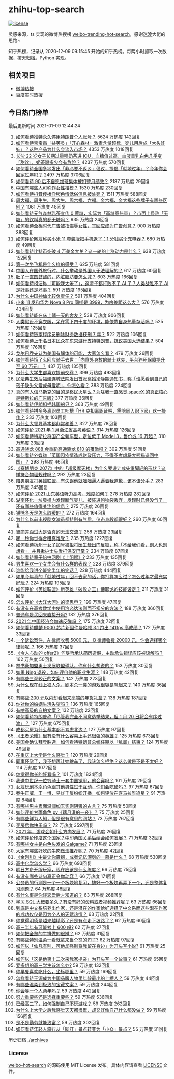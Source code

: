 # zhihu-top-search

[![license](https://img.shields.io/github/license/Arrackisarookie/zhihu-top-search)](https://github.com/Arrackisarookie/zhihu-top-search/blob/master/LICENSE)

灵感来源，ts 实现的微博热搜榜 [weibo-trending-hot-search](https://github.com/justjavac/weibo-trending-hot-search)，感谢[迷渡](https://github.com/justjavac)大佬的思路~

知乎热榜，记录从 2020-12-09 09:15:45 开始的知乎热榜。每两小时抓取一次数据，按天[归档](./archives)。Python 实现。

## 相关项目
+ [微博热搜](https://github.com/Arrackisarookie/weibo-hot-search)
+ [百度实时热搜](https://github.com/Arrackisarookie/baidu-hot-search)

## 今日热门榜单

<!-- Rank Begin -->

最后更新时间 2021-01-09 12:44:24

1. [如何看待推特永久停用特朗普个人账号？](https://www.zhihu.com/question/438537142) 5624 万热度 142回复
1. [如何看待宝宝霜「益芙灵」「开心森林」激素含量超标，婴儿用后成「大头娃娃」？这种产品为什么会流入市场？](https://www.zhihu.com/question/438275588) 4353 万热度 1018回复
1. [长沙 22 岁女子长期过量喝奶茶进 ICU，血糖值过高，血液呈乳白色几乎变「甜饮」，奶茶喝多少会有危险？](https://www.zhihu.com/question/438403941) 4237 万热度 570回复
1. [如何看待全国多地发出「非必要不返乡」倡议，提倡「就地过年」？今年你会回家过年吗？](https://www.zhihu.com/question/437957211) 2497 万热度 3706回复
1. [如何看待 90 后不自愿加班集体被扣整月绩效？](https://www.zhihu.com/question/438445883) 2187 万热度 29回复
1. [中国有哪些人可称作女性楷模？](https://www.zhihu.com/question/21780463) 1530 万热度 230回复
1. [如何看待抖音传播淫秽色情低俗信息被处罚？](https://www.zhihu.com/question/438401125) 1511 万热度 588回复
1. [周大福、周生生、周大生、周六福、六福、金六福、金大福这些牌子有哪些区别？](https://www.zhihu.com/question/32209352) 1061 万热度 46回复
1. [如何看待元气森林乳茶宣传 0 蔗糖，实际为「高糖高热量」？市面上号称「无糖」的饮料真的都无糖吗？](https://www.zhihu.com/question/438486634) 935 万热度 24回复
1. [如何看待全棉时代广告被指侮辱女性，其回应成为广告创意？](https://www.zhihu.com/question/438433001) 900 万热度 383回复
1. [如何评价网友称买小米 11 套装版把手机退了：1 分钱买个充电器？](https://www.zhihu.com/question/437789034) 680 万热度 49回复
1. [如何看待比特币突破 4 万美金大关？这一轮的上涨动力是什么？](https://www.zhihu.com/question/438388443) 638 万热度 152回复
1. [第一次坐飞机是什么样的感受？](https://www.zhihu.com/question/349379293) 625 万热度 581回复
1. [中国人在国外旅行时，什么举动是外国人无法理解的？](https://www.zhihu.com/question/437809753) 617 万热度 60回复
1. [肚子一直圆鼓鼓的，内脏脂肪要怎么减？](https://www.zhihu.com/question/45723322) 603 万热度 166回复
1. [如何看待柯洁称「可能我太笨了」，这辈子都打败不了 AI 了？人类战胜不了 AI 是好事还是坏事？](https://www.zhihu.com/question/438409639) 591 万热度 195回复
1. [为什么中国神仙比较负责任？](https://www.zhihu.com/question/433060839) 591 万热度 404回复
1. [小米 11 发和华为 Nova  8  Pro 同样是 3999，为啥差距这么大？](https://www.zhihu.com/question/436929666) 576 万热度 434回复
1. [如何看待能在床上躺一天的舍友？](https://www.zhihu.com/question/318657086) 538 万热度 906回复
1. [人类假设不穿衣服，呆在零下四十度的环境，能依靠自身热量存活吗？](https://www.zhihu.com/question/438176268) 525 万热度 125回复
1. [如何看待链家程序员删除财务数据获刑 7 年？](https://www.zhihu.com/question/438436700) 522 万热度 106回复
1. [如何看待上千名日本民众在东京游行支持特朗普，抗议美国大选结果？](https://www.zhihu.com/question/438444048) 504 万热度 176回复
1. [戈尔巴乔夫认为美国有解体的可能，大家怎么看？](https://www.zhihu.com/question/438458361) 479 万热度 26回复
1. [如何看待饿了么回应骑手去世：「向意外身故的骑士默哀，平台猝死保障提升至 60 万元」？](https://www.zhihu.com/question/438478433) 437 万热度 135回复
1. [为什么大学生都喜欢提前交卷？](https://www.zhihu.com/question/332690857) 399 万热度 493回复
1. [民法典生效后福建连城法院发出首张离婚冷静期通知书，称「谁愿看到自己的孩子缺失父爱或母爱呢」，你怎么看？](https://www.zhihu.com/question/438442713) 383 万热度 224回复
1. [真的有人信马斯克的目的是移民火星么？为啥我一直感觉 spaceX 的真正核心是特斯拉的广告牌?](https://www.zhihu.com/question/434299998) 377 万热度 36回复
1. [如何看待伊朗扣押韩国船只？](https://www.zhihu.com/question/438023305) 363 万热度 49回复
1. [如何看待拼多多离职员工吐槽「HR 克扣离职证明，需陪同入职下家」这一操作？](https://www.zhihu.com/question/438377387) 333 万热度 103回复
1. [为什么大领导基本都非常和善？](https://www.zhihu.com/question/268504379) 327 万热度 78回复
1. [如何评价 2021 年 1 月浙江省高考英语？](https://www.zhihu.com/question/438354241) 314 万热度 126回复
1. [如何看待特斯拉将国产全新车型，定位低于 Model 3，售价或 16 万起？](https://www.zhihu.com/question/438471700) 310 万热度 23回复
1. [高通骁龙 888 会重蹈高通骁龙 810 的覆辙吗？](https://www.zhihu.com/question/438310737) 302 万热度 51回复
1. [如何看待外媒称「英国因疫情造成财政压力，不得不考虑将大熊猫送回中国」？](https://www.zhihu.com/question/437817916) 298 万热度 46回复
1. [《赛博朋克 2077》中的「超级摩天楼」为什么要设计成头重脚轻的形状？这样符合物理规律吗？](https://www.zhihu.com/question/437932184) 292 万热度 23回复
1. [陪男朋友打英雄联盟，有失误他就咄咄逼人逼着我道歉，该不该分手？](https://www.zhihu.com/question/438305802) 283 万热度 245回复
1. [如何评价 2021 山东英语听力高考，难度如何？](https://www.zhihu.com/question/438407276) 278 万热度 282回复
1. [湖南怀化一垃圾桶内发现断气婴儿，被装进购物袋丢弃，发现时已经没气了，还有哪些值得关注的信息？](https://www.zhihu.com/question/438261496) 275 万热度 26回复
1. [猫咪冬天是怎么取暖的？](https://www.zhihu.com/question/437475353) 272 万热度 164回复
1. [为什么以前电视剧女演员都特别有气质，仪态身段都很好？](https://www.zhihu.com/question/437465097) 260 万热度 60回复
1. [智商差距过大是否真的无法交流？](https://www.zhihu.com/question/27279221) 258 万热度 23回复
1. [哪一秒你觉得合租真难受？](https://www.zhihu.com/question/294243719) 235 万热度 1227回复
1. [如何看待杭州一女子加号被拒将医生赶出门反锁，称「不给我们看，别人也别想看」，并且揪护士头发打保安巴掌？](https://www.zhihu.com/question/438157366) 234 万热度 87回复
1. [如何看待章子怡拍网剧《上阳赋》?](https://www.zhihu.com/question/438267951) 233 万热度 135回复
1. [男生喜欢一个女生会有什么样的表现？](https://www.zhihu.com/question/339445696) 228 万热度 379回复
1. [谁能给我讲个能笑半年的笑话？](https://www.zhihu.com/question/395196942) 228 万热度 444回复
1. [如果今年真的「就地过年」回不去家的话，你打算怎么过？怎么过年才最充实好玩？](https://www.zhihu.com/question/438413078) 224 万热度 195回复
1. [如何评价《英雄联盟》新英雄「破败之王」佛耶戈的技能设定？](https://www.zhihu.com/question/438512806) 211 万热度 31回复
1. [怎么评价《大江大河》的梁思申？](https://www.zhihu.com/question/307177879) 199 万热度 47回复
1. [有没有在高考数学中使用洛必达法则而不扣分的方法？](https://www.zhihu.com/question/296821910) 188 万热度 360回复
1. [普通车是买回来直接开吗?](https://www.zhihu.com/question/421631284) 182 万热度 376回复
1. [2021 年中国经济会加速反弹吗 ？](https://www.zhihu.com/question/437386256) 175 万热度 72回复
1. [如何看待麒麟 9000 芯片新固件曼哈顿 3.1 跑出 141fps 高成绩？](https://www.zhihu.com/question/437702270) 172 万热度 33回复
1. [一个诉讼案件，A 律师收费 5000 元， B 律师收费 20000 元，你会选择哪个律师呢 ？](https://www.zhihu.com/question/437770327) 166 万热度 37回复
1. [《令人心动的 offer2》何旻哲承认简历造假，主动承认错误应该被谅解吗？](https://www.zhihu.com/question/438222629) 162 万热度 50回复
1. [林书豪加盟勇士发展联盟球队，你有什么想说的？](https://www.zhihu.com/question/438413008) 153 万热度 30回复
1. [如果 Ning 退役，如何评价他的职业生涯？](https://www.zhihu.com/question/436863875) 148 万热度 42回复
1. [有哪些三观较正的文案？](https://www.zhihu.com/question/428584905) 142 万热度 223回复
1. [为什么现在线上狼人杀，剧本杀一类的游戏很容易骂起来？](https://www.zhihu.com/question/438008298) 140 万热度 36回复
1. [有哪些 200 元以内却看起来高端的年货礼盒？](https://www.zhihu.com/question/363673150) 138 万热度 187回复
1. [你对你的婚姻生活失望吗？](https://www.zhihu.com/question/431700919) 136 万热度 165回复
1. [有啥高级的自拍文案？](https://www.zhihu.com/question/434446116) 132 万热度 22回复
1. [如何看待特朗普称「尽管我完全不同意选举结果，但 1 月 20 日将会有序过渡」？](https://www.zhihu.com/question/438312489) 127 万热度 675回复
1. [成都买房为什么基本都不考虑北边？](https://www.zhihu.com/question/434009006) 127 万热度 97回复
1. [《王者荣耀》里有没有什么容易上手还很强的英雄？](https://www.zhihu.com/question/343974310) 125 万热度 673回复
1. [美国会确认拜登胜选，如何看待特朗普总统任期以「乱局」结束？](https://www.zhihu.com/question/438322260) 124 万热度 49回复
1. [在重庆上大学是什么感觉？](https://www.zhihu.com/question/310970062) 120 万热度 29回复
1. [同事怀孕了，我不想再让她蹭车了，我该怎么拒绝？这么做是不是不太好？](https://www.zhihu.com/question/423335938) 114 万热度 1072回复
1. [你觉得你长的好看吗？](https://www.zhihu.com/question/429414606) 101 万热度 1824回复
1. [我送中世纪一位穷骑士一套中国铠甲，他会穿吗？](https://www.zhihu.com/question/438029190) 101 万热度 29回复
1. [女友玩剧本杀角色跟其他男性过于互动，你们会吃醋吗？](https://www.zhihu.com/question/437514663) 97 万热度 67回复
1. [秦牛正威、王一博、易烊千玺纷纷开播，如何评价在喜马拉雅追星？](https://www.zhihu.com/question/437999278) 91 万热度 84回复
1. [有哪些男主表面温润如玉实则阴狠的古言？](https://www.zhihu.com/question/311422229) 75 万热度 50回复
1. [如何评价甘雨角色 pv《璃月港的一夜》？](https://www.zhihu.com/question/438116052) 75 万热度 25回复
1. [有哪些鲜为人知，但是很有意思的网站？](https://www.zhihu.com/question/26009615) 73 万热度 767回复
1. [买房后你快乐吗？](https://www.zhihu.com/question/386034543) 72 万热度 3597回复
1. [2021 年，游戏会朝什么方向发展？](https://www.zhihu.com/question/437886651) 71 万热度 26回复
1. [如何评价印度这个国家？中印两国关系后续会如何发展？](https://www.zhihu.com/question/436854024) 71 万热度 32回复
1. [有哪些女主是白色头发的 Galgame?](https://www.zhihu.com/question/437441111) 71 万热度 23回复
1. [大家有哪些好吃的牛肉做法推荐呢？](https://www.zhihu.com/question/429745693) 70 万热度 42回复
1. [《金刚川》中最让你震撼，或者记忆深刻的一幕是什么？](https://www.zhihu.com/question/426769259) 68 万热度 530回复
1. [高中化学怎么学？](https://www.zhihu.com/question/264686799) 66 万热度 693回复
1. [明日方舟开服玩家，现在应该是什么练度？](https://www.zhihu.com/question/437699531) 66 万热度 75回复
1. [有没有哪些诗句真正令你动容？](https://www.zhihu.com/question/430900820) 66 万热度 171回复
1. [公务员的行测是一个一个板块地复习，搞好一个板块再弄下一个，还是整体复习刷题？](https://www.zhihu.com/question/277167935) 64 万热度 48回复
1. [有什么事是你谈恋爱后才知道的？](https://www.zhihu.com/question/429758617) 63 万热度 268回复
1. [学习 SQL 大概要多久？有没有好的资料或者视频推荐呢？](https://www.zhihu.com/question/20116482) 63 万热度 66回复
1. [到底是中文系培养出作家，还是潜在的作家恰好选择了中文系而这些潜在作家的成功仅仅是因为个人的天赋热情？](https://www.zhihu.com/question/437992761) 63 万热度 22回复
1. [你觉得明侦是越来越精彩了还是有点走下坡路了？](https://www.zhihu.com/question/437849328) 62 万热度 60回复
1. [高三半年有可能考上 600 吗?](https://www.zhihu.com/question/438090429) 62 万热度 27回复
1. [如何把全熟的牛排做的很嫩？](https://www.zhihu.com/question/370881008) 62 万热度 31回复
1. [有哪些特别温柔一看就拿来当个签的句子?](https://www.zhihu.com/question/377848240) 62 万热度 97回复
1. [如何以「仙凡有别，可他却强制将我留在身边」为开头写小说?](https://www.zhihu.com/question/435147439) 61 万热度 25回复
1. [如何以「这是他第十二次来我家提亲」为开头写一个故事？](https://www.zhihu.com/question/428306444) 61 万热度 65回复
1. [爱多想的高三学生该怎么办?](https://www.zhihu.com/question/437418499) 59 万热度 132回复
1. [你早餐喜欢吃什么，坐标哪里？](https://www.zhihu.com/question/433408578) 59 万热度 169回复
1. [怎样看待王源成为中国品牌人物里年龄最小的上榜人？](https://www.zhihu.com/question/438109794) 59 万热度 44回复
1. [有哪些温柔到极致的宝藏文案？](https://www.zhihu.com/question/428909775) 59 万热度 244回复
1. [你会等一个人两年吗？](https://www.zhihu.com/question/433370621) 59 万热度 442回复
1. [努力重要些还是选择重要些？](https://www.zhihu.com/question/436408612) 59 万热度 536回复
1. [已经高三了，如何强制自己不玩游戏？](https://www.zhihu.com/question/435715323) 59 万热度 262回复
1. [为什么上大学之后我感觉天天都很累，却又好像自己什么都没做？](https://www.zhihu.com/question/434625221) 59 万热度 156回复
1. [是不是勤劳就能致富？](https://www.zhihu.com/question/435495512) 59 万热度 302回复
1. [如何看待年轻人旅行从「网红」景点转变为「小众」景点？](https://www.zhihu.com/question/438142376) 55 万热度 31回复
<!-- Rank End -->

历史归档 [./archives](./archives)

### License

[weibo-hot-search](https://github.com/Arrackisarookie/zhihu-top-search) 的源码使用 MIT License 发布。具体内容请查看 [LICENSE](./LICENSE) 文件。
